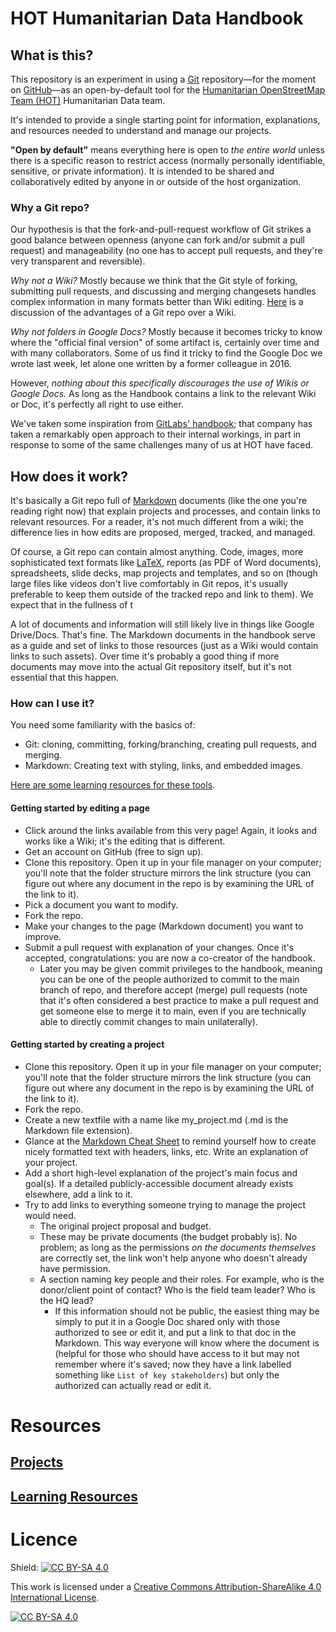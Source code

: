 # HOT Humanitarian Data Handbook

## What is this?
This repository is an experiment in using a [Git](https://en.wikipedia.org/wiki/Git) repository&mdash;for the moment on [GitHub](https://github.com)&mdash;as an open-by-default tool for the [Humanitarian OpenStreetMap Team (HOT)](https://hotosm.org) Humanitarian Data team.

It's intended to provide a single starting point for information, explanations, and resources needed to understand and manage our projects. 

__"Open by default"__ means everything here is open to _the entire world_ unless there is a specific reason to restrict access (normally personally identifiable, sensitive, or private information). It is intended to be shared and collaboratively edited by anyone in or outside of the host organization.

### Why a Git repo?
Our hypothesis is that the fork-and-pull-request workflow of Git strikes a good balance between openness (anyone can fork and/or submit a pull request) and manageability (no one has to accept pull requests, and they're very transparent and reversible).

_Why not a Wiki?_ Mostly because we think that the Git style of forking, submitting pull requests, and discussing and merging changesets handles complex information in many formats better than Wiki editing. [Here](https://about.gitlab.com/handbook/handbook-usage/#wiki-handbooks-dont-scale) is a discussion of the advantages of a Git repo over a Wiki.

_Why not folders in Google Docs?_ Mostly because it becomes tricky to know where the "official final version" of some artifact is, certainly over time and with many collaborators. Some of us find it tricky to find the Google Doc we wrote last week, let alone one written by a former colleague in 2016.

However, _nothing about this specifically discourages the use of Wikis or Google Docs._ As long as the Handbook contains a link to the relevant Wiki or Doc, it's perfectly all right to use either.

We've taken some inspiration from [GitLabs' handbook](https://about.gitlab.com/handbook/handbook-usage/); that company has taken a remarkably open approach to their internal workings, in part in response to some of the same challenges many of us at HOT have faced. 

## How does it work?
It's basically a Git repo full of [Markdown](https://en.wikipedia.org/wiki/Markdown) documents (like the one you're reading right now) that explain projects and processes, and contain links to relevant resources. For a reader, it's not much different from a wiki; the difference lies in how edits are proposed, merged, tracked, and managed.

Of course, a Git repo can contain almost anything. Code, images, more sophisticated text formats like [LaTeX](), reports (as PDF of Word documents), spreadsheets, slide decks, map projects and templates, and so on (though large files like videos don't live comfortably in Git repos, it's usually preferable to keep them outside of the tracked repo and link to them). We expect that in the fullness of t

A lot of documents and information will still likely live in things like Google Drive/Docs. That's fine. The Markdown documents in the handbook serve as a guide and set of links to those resources (just as a Wiki would contain links to such assets). Over time it's probably a good thing if more documents may move into the actual Git repository itself, but it's not essential that this happen.

### How can I use it?
You need some familiarity with the basics of:
- Git: cloning, committing, forking/branching, creating pull requests, and merging.
- Markdown: Creating text with styling, links, and embedded images.

[Here are some learning resources for these tools](Resources/learning_resources.md).

#### Getting started by editing a page
- Click around the links available from this very page! Again, it looks and works like a Wiki; it's the editing that is different.
- Get an account on GitHub (free to sign up).
- Clone this repository. Open it up in your file manager on your computer; you'll note that the folder structure mirrors the link structure (you can figure out where any document in the repo is by examining the URL of the link to it).
- Pick a document you want to modify.
- Fork the repo.
- Make your changes to the page (Markdown document) you want to improve.
- Submit a pull request with explanation of your changes. Once it's accepted, congratulations: you are now a co-creator of the handbook.
  - Later you may be given commit privileges to the handbook, meaning you can be one of the people authorized to commit to the main branch of repo, and therefore accept (merge) pull requests (note that it's often considered a best practice to make a pull request and get someone else to merge it to main, even if you are technically able to directly commit changes to main unilaterally).

#### Getting started by creating a project
- Clone this repository. Open it up in your file manager on your computer; you'll note that the folder structure mirrors the link structure (you can figure out where any document in the repo is by examining the URL of the link to it).
- Fork the repo.
- Create a new textfile with a name like my_project.md (.md is the Markdown file extension).
- Glance at the [Markdown Cheat Sheet](https://github.com/adam-p/markdown-here/wiki/Markdown-Cheatsheet) to remind yourself how to create nicely formatted text with headers, links, etc. Write an explanation of your project.
- Add a short high-level explanation of the project's main focus and goal(s). If a detailed publicly-accessible document already exists elsewhere, add a link to it.
- Try to add links to everything someone trying to manage the project would need.
  - The original project proposal and budget.
  - These may be private documents (the budget probably is). No problem; as long as the permissions _on the documents themselves_ are correctly set, the link won't help anyone who doesn't already have permission.
  - A section naming key people and their roles. For example, who is the donor/client point of contact? Who is the field team leader? Who is the HQ lead?
    - If this information should not be public, the easiest thing may be simply to put it in a Google Doc shared only with those authorized to see or edit it, and put a link to that doc in the Markdown. This way everyone will know where the document is (helpful for those who should have access to it but may not remember where it's saved; now they have a link labelled something like ```List of key stakeholders```) but only the authorized can actually read or edit it.

# Resources
## [Projects](Projects/Projects.md)

## [Learning Resources](Resources/learning_resources.md)


# Licence
Shield: [![CC BY-SA 4.0][cc-by-sa-shield]][cc-by-sa]

This work is licensed under a
[Creative Commons Attribution-ShareAlike 4.0 International License][cc-by-sa].

[![CC BY-SA 4.0][cc-by-sa-image]][cc-by-sa]

[cc-by-sa]: http://creativecommons.org/licenses/by-sa/4.0/
[cc-by-sa-image]: https://licensebuttons.net/l/by-sa/4.0/88x31.png
[cc-by-sa-shield]: https://img.shields.io/badge/License-CC%20BY--SA%204.0-lightgrey.svg
